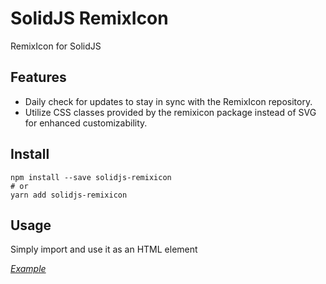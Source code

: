 # SolidJS RemixIcon
RemixIcon for SolidJS

## Features
+ Daily check for updates to stay in sync with the RemixIcon repository.
+ Utilize CSS classes provided by the remixicon package instead of SVG for enhanced customizability.

## Install

```shell
npm install --save solidjs-remixicon
# or
yarn add solidjs-remixicon
```

## Usage
Simply import and use it as an HTML element

[*Example*](https://github.com/cuikho210/solidjs-remixicon/blob/main/publish/README.md)

